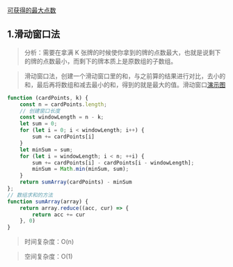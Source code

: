 [可获得的最大点数](https://leetcode-cn.com/problems/maximum-points-you-can-obtain-from-cards/)

## 1.滑动窗口法

> 分析：需要在拿满 K 张牌的时候使你拿到的牌的点数最大，也就是说剩下的牌的点数最小，而剩下的牌本质上是原数组的子数组。

> 滑动窗口法，创建一个滑动窗口里的和，与之前算的结果进行对比，去小的和，最后再将数组和减去最小的和，得到的就是最大的值。滑动窗口[演示图](https://leetcode-cn.com/problems/maximum-points-you-can-obtain-from-cards/solution/san-chong-fang-fa-tuo-zhan-si-lu-dong-tu-fb9m/)

```JavaScript
function (cardPoints, k) {
    const n = cardPoints.length;
    // 创建窗口长度
    const windowLength = n - k;
    let sum = 0;
    for (let i = 0; i < windowLength; i++) {
        sum += cardPoints[i]
    }
    let minSum = sum;
    for (let i = windowLength; i < n; ++i) {
        sum += cardPoints[i] - cardPoints[i - windowLength];
        minSum = Math.min(minSum, sum);
    }
    return sumArray(cardPoints) - minSum
};
// 数组求和的方法
function sumArray(array) {
    return array.reduce((acc, cur) => {
        return acc += cur
    }, 0)
}
```

>时间复杂度：O(n)

>空间复杂度：O(1)

